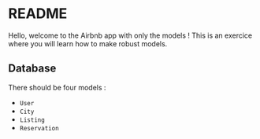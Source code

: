 # README

Hello, welcome to the Airbnb app with only the models ! This is an exercice where you will learn how to make robust models. 

## Database
There should be four models :

- `User`
- `City`
- `Listing`
- `Reservation`
